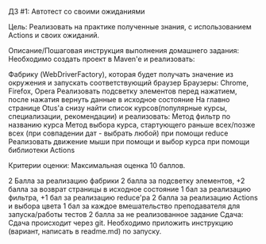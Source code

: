 ДЗ #1: Автотест со своими ожиданиями

Цель:
Реализовать на практике полученные знания, с использованием Actions и своих ожиданий.


Описание/Пошаговая инструкция выполнения домашнего задания:
Необходимо создать проект в Maven'e и реализовать:

Фабрику (WebDriverFactory), которая будет получать значение из окружения и запускать соответствующий браузер
Браузеры: Chrome, Firefox, Opera
Реализовать подсветку элементов перед нажатием, после нажатия вернуть данные в исходное состояние
На главно странице Otus'a снизу найти список курсов(популярные курсы, специализации, рекомендации) и реализовать:
Метод фильтр по названию курса
Метод выбора курса, стартующего раньше всех/позже всех (при совпадении дат - выбрать любой) при помощи reduce
Реализовать движение мыши при помощи и выбор курса при помощи библиотеки Actions

Критерии оценки:
Максимальная оценка 10 баллов.

2 Балла за реализацию фабрики
2 балла за подсветку элементов, +2 балла за возврат страницы в исходное состояние
1 бал за реализацию фильтра, +1 бал за реализацию reduce'ра
2 балла за реализацию Actions и выбора цвета
1 бал за каждое вмешательство преподавателя для запуска/работы тестов
2 балла за не реализованное задание
Сдача:
Сдача происходит через git.
Необходимо приложить инструкцию (вариант, написать в readme.md) по запуску.
